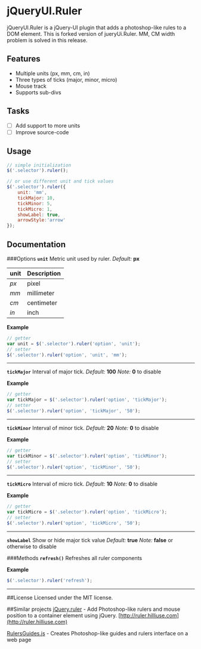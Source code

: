 jQueryUI.Ruler
============

jQueryUI.Ruler is a jQuery-UI plugin that adds a photoshop-like rules to a DOM element. This is forked version of jueryUi.Ruler. MM, CM width problem is solved in this release.

## Features
- Multiple units (px, mm, cm, in)
- Three types of ticks (major, minor, micro)
- Mouse track
- Supports sub-divs

## Tasks
- [ ] Add support to more units
- [ ] Improve source-code

## Usage
```javascript
// simple initialization
$('.selector').ruler();

// or use different unit and tick values
$('.selector').ruler({
	unit: 'mm',
	tickMajor: 10,
	tickMinor: 5,
	tickMicro: 1,
	showLabel: true,
	arrowStyle:'arrow'
});
```
## Documentation

###Options
**`unit`** Metric unit used by ruler.
_Default:_ **px**

unit    | Description
--------|------------
*px* | pixel
*mm* | millimeter
*cm* | centimeter
*in* | inch

**Example**
```javascript
// getter
var unit = $('.selector').ruler('option', 'unit');
// setter
$('.selector').ruler('option', 'unit', 'mm');
```
----------
**`tickMajor`** Interval of major tick. 
_Default:_ **100**
_Note:_ **0** to disable

**Example**
```javascript
// getter
var tickMajor = $('.selector').ruler('option', 'tickMajor');
// setter
$('.selector').ruler('option', 'tickMajor', '50');
```
----------
**`tickMinor`** Interval of minor tick. 
_Default:_ **20**
_Note:_ **0** to disable

**Example**
```javascript
// getter
var tickMinor = $('.selector').ruler('option', 'tickMinor');
// setter
$('.selector').ruler('option', 'tickMinor', '50');
```
----------
**`tickMicro`** Interval of micro tick. 
_Default:_ **10**
_Note:_ **0** to disable

**Example**
```javascript
// getter
var tickMicro = $('.selector').ruler('option', 'tickMicro');
// setter
$('.selector').ruler('option', 'tickMicro', '50');
```
----------
**`showLabel`** Show or hide major tick value 
_Default:_ **true**
_Note:_ **false** or otherwise to disable

###Methods
**`refresh()`** Refreshes all ruler components

**Example**
```javascript
$('.selector').ruler('refresh');
```
----------
##License
Licensed under the MIT license.

##Similar projects
[jQuery.ruler](https://github.com/hilliuse/ruler/) - Add Photoshop-like rulers and mouse position to a container element using jQuery. [http://ruler.hilliuse.com](http://ruler.hilliuse.com)

[RulersGuides.js](https://github.com/mark-rolich/RulersGuides.js) - Creates Photoshop-like guides and rulers interface on a web page